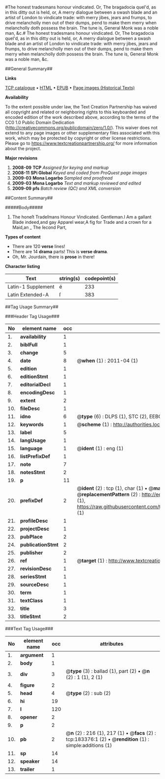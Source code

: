 #The honest tradesmans honour vindicated. Or, The bragadocia quel'd, as in this ditty out is held, or, A merry dialogue between a swash blade and an artist of London to vindicate trade: with merry jibes, jears and frumps, to drive melancholly men out of their dumps, pend to make them merry when melancholly doth possess the brain. The tune is, General Monk was a noble man, &c.#
The honest tradesmans honour vindicated. Or, The bragadocia quel'd, as in this ditty out is held, or, A merry dialogue between a swash blade and an artist of London to vindicate trade: with merry jibes, jears and frumps, to drive melancholly men out of their dumps, pend to make them merry when melancholly doth possess the brain. The tune is, General Monk was a noble man, &c.

##General Summary##

**Links**

[TCP catalogue](http://www.ota.ox.ac.uk/tcp/)  • 
[HTML](http://tei.it.ox.ac.uk/tcp/Texts-HTML/free/B03/B03677.html)  • 
[EPUB](http://tei.it.ox.ac.uk/tcp/Texts-EPUB/free/B03/B03677.epub) • 
[Page images (Historical Texts)](https://historicaltexts.jisc.ac.uk/eebo-99887718e)

**Availability**

To the extent possible under law, the Text Creation Partnership has waived all copyright and related or neighboring rights to this keyboarded and encoded edition of the work described above, according to the terms of the CC0 1.0 Public Domain Dedication (http://creativecommons.org/publicdomain/zero/1.0/). This waiver does not extend to any page images or other supplementary files associated with this work, which may be protected by copyright or other license restrictions. Please go to https://www.textcreationpartnership.org/ for more information about the project.

**Major revisions**

1. __2008-09__ __TCP__ *Assigned for keying and markup*
1. __2008-11__ __SPi Global__ *Keyed and coded from ProQuest page images*
1. __2009-03__ __Mona Logarbo__ *Sampled and proofread*
1. __2009-03__ __Mona Logarbo__ *Text and markup reviewed and edited*
1. __2009-09__ __pfs__ *Batch review (QC) and XML conversion*

##Content Summary##

#####Body#####

1. The honeſt Tradeſmans Honour Vindicated.
Gentleman.I Am a gallant Blade indeed,and gay Apparel wear,A fig for Trade and a crown for a Maid,an
    _ The ſecond Part,

**Types of content**

  * There are 120 **verse** lines!
  * There are 14 **drama** parts! This is **verse drama**.
  * Oh, Mr. Jourdain, there is **prose** in there!

**Character listing**


|Text|string(s)|codepoint(s)|
|---|---|---|
|Latin-1 Supplement|é|233|
|Latin Extended-A|ſ|383|

##Tag Usage Summary##

###Header Tag Usage###

|No|element name|occ|attributes|
|---|---|---|---|
|1.|__availability__|1||
|2.|__biblFull__|1||
|3.|__change__|5||
|4.|__date__|8| @__when__ (1) : 2011-04 (1)|
|5.|__edition__|1||
|6.|__editionStmt__|1||
|7.|__editorialDecl__|1||
|8.|__encodingDesc__|1||
|9.|__extent__|2||
|10.|__fileDesc__|1||
|11.|__idno__|6| @__type__ (6) : DLPS (1), STC (2), EEBO-CITATION (1), PROQUEST (1), VID (1)|
|12.|__keywords__|1| @__scheme__ (1) : http://authorities.loc.gov/ (1)|
|13.|__label__|5||
|14.|__langUsage__|1||
|15.|__language__|1| @__ident__ (1) : eng (1)|
|16.|__listPrefixDef__|1||
|17.|__note__|7||
|18.|__notesStmt__|2||
|19.|__p__|11||
|20.|__prefixDef__|2| @__ident__ (2) : tcp (1), char (1)  •  @__matchPattern__ (2) : ([0-9\-]+):([0-9IVX]+) (1), (.+) (1)  •  @__replacementPattern__ (2) : http://eebo.chadwyck.com/downloadtiff?vid=$1&page=$2 (1), https://raw.githubusercontent.com/textcreationpartnership/Texts/master/tcpchars.xml#$1 (1)|
|21.|__profileDesc__|1||
|22.|__projectDesc__|1||
|23.|__pubPlace__|2||
|24.|__publicationStmt__|2||
|25.|__publisher__|2||
|26.|__ref__|1| @__target__ (1) : http://www.textcreationpartnership.org/docs/. (1)|
|27.|__revisionDesc__|1||
|28.|__seriesStmt__|1||
|29.|__sourceDesc__|1||
|30.|__term__|1||
|31.|__textClass__|1||
|32.|__title__|3||
|33.|__titleStmt__|2||


###Text Tag Usage###

|No|element name|occ|attributes|
|---|---|---|---|
|1.|__argument__|1||
|2.|__body__|1||
|3.|__div__|3| @__type__ (3) : ballad (1), part (2)  •  @__n__ (2) : 1 (1), 2 (1)|
|4.|__figure__|2||
|5.|__head__|4| @__type__ (2) : sub (2)|
|6.|__hi__|19||
|7.|__l__|120||
|8.|__opener__|2||
|9.|__p__|2||
|10.|__pb__|2| @__n__ (2) : 216 (1), 217 (1)  •  @__facs__ (2) : tcp:183376:1 (2)  •  @__rendition__ (1) : simple:additions (1)|
|11.|__sp__|14||
|12.|__speaker__|14||
|13.|__trailer__|1||
